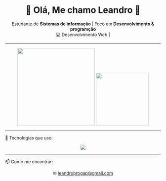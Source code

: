 
<h1 align="center">🦖 Olá, Me chamo Leandro 🦖</h1>

<p align="center">
  Estudante de <b>Sistemas de informação</b> | Foco em <b>Desenvolvimento & programção</b> </b><br/>
  💻 Desenvolvimento Web | 
</p>

---

<div align="center">
  <img src="https://github-readme-stats.vercel.app/api?username=Leandro-NC&show_icons=true&theme=react" height="250em" />
  <img src="https://github-readme-stats.vercel.app/api/top-langs?username=Leandro-NC&layout=compact&langs_count=8&card_width=320&theme=react" height="170em" />
</div>

---

🚀 Tecnologias que uso:
<div align="center">
  <img src="https://skillicons.dev/icons?i=html,css,js,python,java,mysql,git,github" />
</div>

---

📫 Como me encontrar:
<div align="center">
  ✉ <a href="mailto:leandroprogap@gmail.com">leandroprogap@gmail.com</a>
</div>

